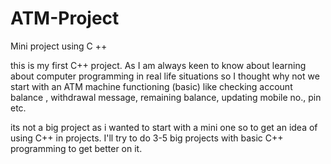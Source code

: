 # ATM-Project
Mini project using C ++

this is my first C++ project. As I am always keen to know about learning about computer programming in real life situations so I thought why not we start with an ATM machine functioning (basic) like checking account balance , withdrawal message, remaining balance, updating mobile no., pin etc.

its not a big project as  i wanted to start with a mini one so to get an idea of using C++ in projects.
I'll try to do 3-5 big projects with basic C++ programming to get better on it.
